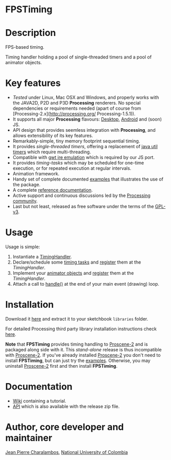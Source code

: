 FPSTiming
=========

# Description

FPS-based timing.

Timing handler holding a pool of single-threaded timers and a pool of animator objects.

# Key features

* *Tested* under Linux, Mac OSX and Windows, and properly works with the JAVA2D, P2D and P3D **Processing** renderers. No special dependencies or requirements needed (apart of course from [Processing-2.x](http://processing.org/ Processing-1.5.1)).
* It supports all major **Processing** flavours: [Desktop](https://github.com/remixlab/proscene), [Android](https://github.com/remixlab/proscene.droid) and (soon) JS.
* API design that provides seemless integration with **Processing**, and allows extensibility of its key features.
* Remarkably-simple, tiny memory footprint sequential timing.
* It provides _single-threaded timers_, offering a replacement of [java util timers](http://docs.oracle.com/javase/7/docs/api/java/util/Timer.html) which require multi-threading.
* Compatible with [gwt jre emulation](http://www.gwtproject.org/doc/latest/RefJreEmulation.html) which is required by our JS port. 
* It provides _timing-tasks_ which may be scheduled for one-time execution, or for repeated execution at regular intervals.
* Animation framework.
* Handy set of complete documented [examples](https://github.com/nakednous/fpstiming/wiki) that illustrates the use of the package.
* A complete [reference documentation](http://otrolado.info/fpstimingApi/).
* Active support and continuous discussions led by the [Processing community](http://forum.processing.org/two/).
* Last but not least, released as free software under the terms of the [GPL-v3](http://www.gnu.org/licenses/gpl.html).

# Usage

Usage is simple:

1. Instantiate a [TimingHandler](http://otrolado.info/fpstimingApi/remixlab/fpstiming/TimingHandler.html).
2. Declare/schedule some [timing tasks](http://otrolado.info/fpstimingApi/remixlab/fpstiming/TimingTask.html) and [register](http://otrolado.info/fpstimingApi/remixlab/fpstiming/TimingHandler.html#registerTask(remixlab.fpstiming.TimingTask)) them at the _TimingHandler_.
3. Implement your [animator objects](http://otrolado.info/fpstimingApi/remixlab/fpstiming/AnimatorObject.html) and [register](http://otrolado.info/fpstimingApi/remixlab/fpstiming/TimingHandler.html#registerAnimator(remixlab.fpstiming.Animator)) them at the _TimingHandler_.
4. Attach a call to [handle()](http://otrolado.info/fpstimingApi/remixlab/fpstiming/TimingHandler.html#handle()) at the end of your main event (drawing) loop.

# Installation

Download it [here](https://github.com/nakednous/fpstiming/releases/download/v-1.0.0/fpstiming-1.0.0.zip) and extract it to your sketchbook `libraries` folder.

For detailed Processing third party library installation instructions check [here](http://wiki.processing.org/w/How_to_Install_a_Contributed_Library#Manual_Install).

**Note** that **FPSTiming** provides timing handling to [Proscene-2](http://nakednous.github.io/projects/proscene/) and is packaged along side with it.
This *stand-alone* release is thus incompatible with [Proscene-2](http://nakednous.github.io/projects/proscene/). If you've already installed
[Proscene-2](http://nakednous.github.io/projects/proscene/) you don't need to install **FPSTiming**, but can just try the [examples](https://github.com/nakednous/fpstiming/tree/master/examples).
Otherwise, you may uninstall [Proscene-2](http://nakednous.github.io/projects/proscene/) first and then install **FPSTiming**.

# Documentation

* [Wiki](https://github.com/nakednous/fpstiming/wiki) containing a tutorial.
* [API](http://otrolado.info/fpstimingApi) which is also available with the release zip file.

# Author, core developer and maintainer

[Jean Pierre Charalambos](http://disi.unal.edu.co/profesores/pierre/), [National University of Colombia](http://www.unal.edu.co)